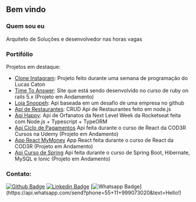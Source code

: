 ## Bem vindo


### Quem sou eu

Arquiteto de Soluções e desenvolvedor nas horas vagas

### Portifólio 

Projetos em destaque: 

* [Clone Instagram](https://github.com/Israel-Ferreira/clone-instagram): Projeto feito durante uma semana de programação do Lucas Caton
* [Time To Answer](https://github.com/Israel-Ferreira/time_to_answer): Site que está sendo desenvolvido no curso de ruby on rails 5.x (Projeto em Andamento)
* [Loja Snoopeh](https://github.com/Israel-Ferreira/loja_snoopeh_desafio): Api baseada em um desafio de uma empresa no github
* [Api de Restaurantes](https://github.com/Israel-Ferreira/api-restaurants): CRUD Api de Restaurantes feito em node.js
* [Api Happy](https://github.com/Israel-Ferreira/nlw3-backend): Api de Orfanatos da Next Level Week da Rocketseat feita com Node.js + Typescript + TypeORM
* [Api Ciclo de Pagamentos](https://github.com/Israel-Ferreira/mymoney-backend) Api feita durante o curso de React da COD3R Cursos na Udemy (Projeto em Andamento)
* [App React MyMoney](https://github.com/Israel-Ferreira/mymoney-frontend) App React feita durante o curso de React da COD3R (Projeto em Andamento)
* [Api Curso de Spring](https://github.com/Israel-Ferreira/curso-de-spring) Api feita durante o curso de Spring Boot, Hibernate, MySQL e Ionic (Projeto em Andamento)


### Contato: 

[![Github Badge](https://img.shields.io/badge/-Github-000?style=flat-square&logo=Github&logoColor=white&link=https://github.com/Israel-Ferreira)](https://github.com/Israel-Ferreira)
[![Linkedin Badge](https://img.shields.io/badge/-LinkedIn-blue?style=flat-square&logo=Linkedin&logoColor=white&link=https://www.linkedin.com/in/israel-de-souza-601a9a16a/)](https://www.linkedin.com/in/israel-de-souza-601a9a16a/)
[![Whatsapp Badge](https://img.shields.io/badge/-Whatsapp-4CA143?style=flat-square&labelColor=4CA143&logo=whatsapp&logoColor=white&link=https://api.whatsapp.com/send?phone=55+11+999073020&text=Hello!)](https://api.whatsapp.com/send?phone=55+11+999073020&text=Hello!)




